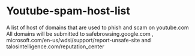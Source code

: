# Youtube-spam-host-list
A list of host of domains that are used to phish and scam on youtube.com
All domains will be submitted to safebrowsing.google.com , microsoft.com/en-us/wdsi/support/report-unsafe-site and talosintelligence.com/reputation_center
